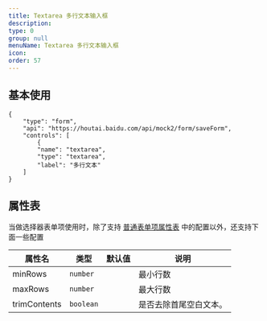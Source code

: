 ```yaml
---
title: Textarea 多行文本输入框
description: 
type: 0
group: null
menuName: Textarea 多行文本输入框
icon: 
order: 57
---
```

## 基本使用

```schema:height="400" scope="body"
{
    "type": "form",
    "api": "https://houtai.baidu.com/api/mock2/form/saveForm",
    "controls": [
        {
        "name": "textarea",
        "type": "textarea",
        "label": "多行文本"
    ]
}
```

## 属性表

当做选择器表单项使用时，除了支持 [普通表单项属性表](./formitem#%E5%B1%9E%E6%80%A7%E8%A1%A8) 中的配置以外，还支持下面一些配置

| 属性名       | 类型      | 默认值 | 说明                   |
| ------------ | --------- | ------ | ---------------------- |
| minRows      | `number`  |        | 最小行数               |
| maxRows      | `number`  |        | 最大行数               |
| trimContents | `boolean` |        | 是否去除首尾空白文本。 |







